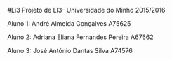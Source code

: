#Li3
Projeto de LI3- Universidade do Minho 2015/2016

Aluno 1:
André Almeida Gonçalves
A75625

Aluno 2:
Adriana Eliana Fernandes Pereira
A67662

Aluno 3:
José António Dantas Silva
A74576